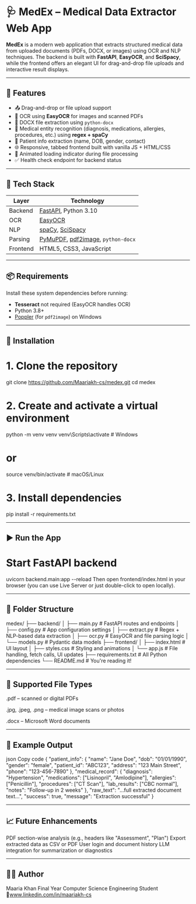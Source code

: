 # 🩺 MedEx – Medical Data Extractor Web App

**MedEx** is a modern web application that extracts structured medical data from uploaded documents (PDFs, DOCX, or images) using OCR and NLP techniques. The backend is built with **FastAPI**, **EasyOCR**, and **SciSpacy**, while the frontend offers an elegant UI for drag-and-drop file uploads and interactive result displays.

---

## 🚀 Features

- 📤 Drag-and-drop or file upload support
- 🧾 OCR using **EasyOCR** for images and scanned PDFs
- 📄 DOCX file extraction using `python-docx`
- 🧠 Medical entity recognition (diagnosis, medications, allergies, procedures, etc.) using **regex + spaCy**
- 👤 Patient info extraction (name, DOB, gender, contact)
- 🌐 Responsive, tabbed frontend built with vanilla JS + HTML/CSS
- 🔄 Animated loading indicator during file processing
- ✅ Health check endpoint for backend status

---

## 🧰 Tech Stack

| Layer     | Technology                                           |
|-----------|------------------------------------------------------|
| Backend   | [FastAPI](https://fastapi.tiangolo.com/), Python 3.10 |
| OCR       | [EasyOCR](https://github.com/JaidedAI/EasyOCR)      |
| NLP       | [spaCy](https://spacy.io/), [SciSpacy](https://allenai.github.io/scispacy/) |
| Parsing   | [PyMuPDF](https://pymupdf.readthedocs.io), [pdf2image](https://pypi.org/project/pdf2image/), `python-docx` |
| Frontend  | HTML5, CSS3, JavaScript                             |

---

## 📦 Requirements

Install these system dependencies before running:

- **Tesseract** not required (EasyOCR handles OCR)
- Python 3.8+
- [Poppler](https://github.com/oschwartz10612/poppler-windows) (for `pdf2image`) on Windows

---

## 🔧 Installation
# 1. Clone the repository
git clone https://github.com/Maariakh-cs/medex.git
cd medex
# 2. Create and activate a virtual environment
python -m venv venv
venv\Scripts\activate  # Windows
# or
source venv/bin/activate  # macOS/Linux
# 3. Install dependencies
pip install -r requirements.txt

---

## ▶️ Run the App
# Start FastAPI backend
uvicorn backend.main:app --reload
Then open frontend/index.html in your browser (you can use Live Server or just double-click to open locally).

---

## 📁 Folder Structure
medex/
├── backend/
│   ├── main.py          # FastAPI routes and endpoints
│   ├── config.py        # App configuration settings
│   ├── extract.py       # Regex + NLP-based data extraction
│   ├── ocr.py           # EasyOCR and file parsing logic
│   └── models.py        # Pydantic data models
├── frontend/
│   ├── index.html       # UI layout
│   ├── styles.css       # Styling and animations
│   └── app.js           # File handling, fetch calls, UI updates
├── requirements.txt     # All Python dependencies
└── README.md            # You're reading it!

---

## 🧪 Supported File Types
.pdf – scanned or digital PDFs

.jpg, .jpeg, .png – medical image scans or photos

.docx – Microsoft Word documents

---

## 🧠 Example Output
json
Copy code
{
  "patient_info": {
    "name": "Jane Doe",
    "dob": "01/01/1990",
    "gender": "female",
    "patient_id": "ABC123",
    "address": "123 Main Street",
    "phone": "123-456-7890"
  },
  "medical_record": {
    "diagnosis": "Hypertension",
    "medications": ["Lisinopril", "Amlodipine"],
    "allergies": ["Penicillin"],
    "procedures": ["CT Scan"],
    "lab_results": ["CBC normal"],
    "notes": "Follow-up in 2 weeks"
  },
  "raw_text": "...full extracted document text...",
  "success": true,
  "message": "Extraction successful"
}

---

## 📈 Future Enhancements
PDF section-wise analysis (e.g., headers like "Assessment", "Plan")
Export extracted data as CSV or PDF
User login and document history
LLM integration for summarization or diagnostics

---

## 🙋‍♀️ Author
Maaria Khan
Final Year Computer Science Engineering Student
🔗www.linkedin.com/in/maariakh-cs

